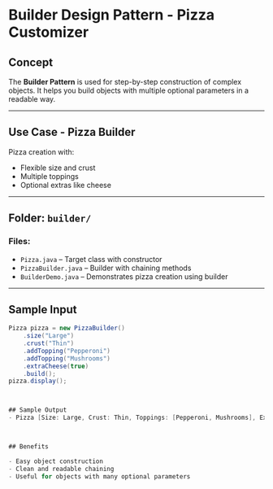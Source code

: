 # Builder Design Pattern - Pizza Customizer 

##  Concept
The **Builder Pattern** is used for step-by-step construction of complex objects. It helps you build objects with multiple optional parameters in a readable way.

---

##  Use Case - Pizza Builder

Pizza creation with:
- Flexible size and crust
- Multiple toppings
- Optional extras like cheese

---

##  Folder: `builder/`
### Files:
- `Pizza.java` – Target class with constructor
- `PizzaBuilder.java` – Builder with chaining methods
- `BuilderDemo.java` – Demonstrates pizza creation using builder

---

##  Sample Input
```java
Pizza pizza = new PizzaBuilder()
    .size("Large")
    .crust("Thin")
    .addTopping("Pepperoni")
    .addTopping("Mushrooms")
    .extraCheese(true)
    .build();
pizza.display();



## Sample Output
- Pizza [Size: Large, Crust: Thin, Toppings: [Pepperoni, Mushrooms], Extra Cheese: true]



## Benefits

- Easy object construction
- Clean and readable chaining
- Useful for objects with many optional parameters

